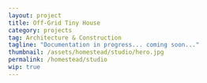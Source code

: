 ```yaml
---
layout: project
title: Off-Grid Tiny House
category: projects
tag: Architecture & Construction
tagline: "Documentation in progress... coming soon..."
thumbnail: /assets/homestead/studio/hero.jpg
permalink: /homestead/studio
wip: true
---
```


